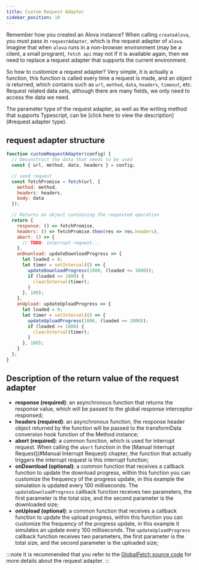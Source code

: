 ```yaml
---
title: Custom Request Adapter
sidebar_position: 10
---
```


Remember how you created an Alova instance? When calling `createAlova`, you must pass in `requestAdapter`, which is the request adapter of `alova`. Imagine that when `alova` runs in a non-browser environment (may be a client, a small program), `fetch api` may not If it is available again, then we need to replace a request adapter that supports the current environment.

So how to customize a request adapter? Very simple, it is actually a function, this function is called every time a request is made, and an object is returned, which contains such as `url`, `method`, `data`, `headers`, `timeout`, etc. Request related data sets, although there are many fields, we only need to access the data we need.

The parameter type of the request adapter, as well as the writing method that supports Typescript, can be [click here to view the description](#request adapter type).

## request adapter structure

```javascript
function customRequestAdapter(config) {
  // Deconstruct the data that needs to be used
  const { url, method, data, headers } = config;

  // send request
  const fetchPromise = fetch(url, {
    method: method,
    headers: headers,
    body: data
  });

  // Returns an object containing the requested operation
  return {
    response: () => fetchPromise,
    headers: () => fetchPromise.then(res => res.headers),
    abort: () => {
      // TODO: interrupt request...
    },
    onDownload: updateDownloadProgress => {
      let loaded = 0;
      let timer = setInterval(() => {
        updateDownloadProgress(1000, (loaded += 1000));
        if (loaded >= 1000) {
          clearInterval(timer);
        }
      }, 100);
    },
    onUpload: updateUploadProgress => {
      let loaded = 0;
      let timer = setInterval(() => {
        updateUploadProgress(1000, (loaded += 1000));
        if (loaded >= 1000) {
          clearInterval(timer);
        }
      }, 100);
    }
  };
}
```

## Description of the return value of the request adapter

- **response (required)**: an asynchronous function that returns the response value, which will be passed to the global response interceptor responsed;
- **headers (required)**: an asynchronous function, the response header object returned by the function will be passed to the transformData conversion hook function of the Method instance;
- **abort (required)**: a common function, which is used for interrupt request. When calling the `abort` function in the [Manual Interrupt Request](#Manual Interrupt Request) chapter, the function that actually triggers the interrupt request is this interrupt function;
- **onDownload (optional)**: a common function that receives a callback function to update the download progress, within this function you can customize the frequency of the progress update, in this example the simulation is updated every 100 milliseconds. The `updateDownloadProgress` callback function receives two parameters, the first parameter is the total size, and the second parameter is the downloaded size;
- **onUpload (optional)**: a common function that receives a callback function to update the upload progress, within this function you can customize the frequency of the progress update, in this example it simulates an update every 100 milliseconds. The `updateUploadProgress` callback function receives two parameters, the first parameter is the total size, and the second parameter is the uploaded size;

:::note
It is recommended that you refer to the [GlobalFetch source code](https://github.com/alovajs/alova/blob/main/src/predefine/GlobalFetch.ts) for more details about the request adapter.
:::
